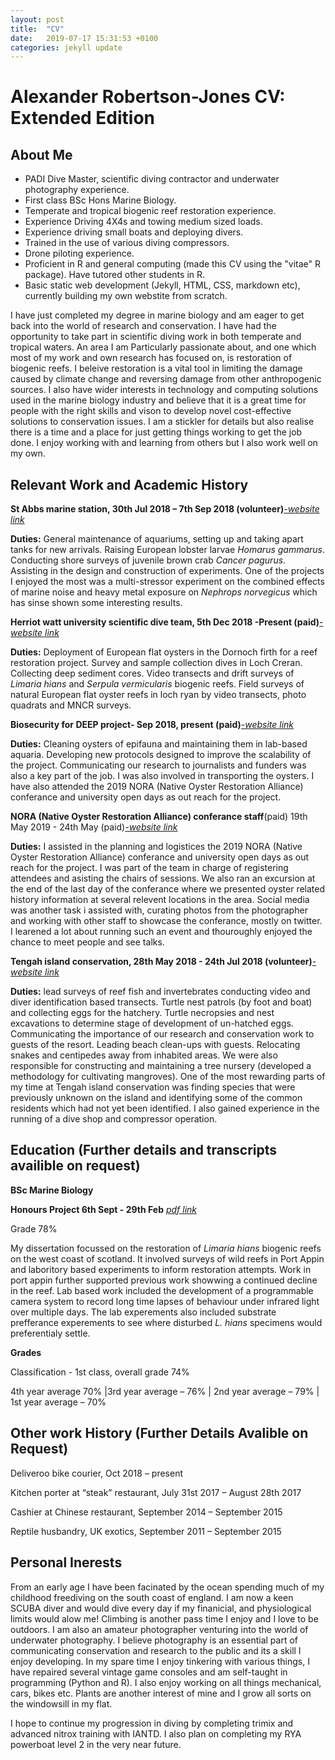 ```yaml
---
layout: post
title:  "CV"
date:   2019-07-17 15:31:53 +0100
categories: jekyll update
---
```


<link href="/style.css" rel="stylesheet" type="text/css">

# Alexander Robertson-Jones CV: Extended Edition

## **About Me**
* PADI Dive Master, scientific diving contractor and underwater photography experience.
 * First class BSc Hons Marine Biology.
 * Temperate and tropical biogenic reef restoration experience.
 * Experience Driving 4X4s and towing medium sized loads.
 * Experience driving small boats and deploying divers.
 * Trained in the use of various diving compressors. 
 * Drone piloting experience.
 * Proficient in R and general computing (made this CV using the "vitae" R package). Have tutored other students in R.
 * Basic static web development (Jekyll, HTML, CSS, markdown etc), currently building my own webstite from scratch.
 
I have just completed my degree in marine biology and am eager to get back into the world of research and conservation. I have had the opportunity to take
part in scientific diving work in both temperate and tropical waters. An area I am Particularly passionate about, and one which most of my work and own research has focused on, is restoration of biogenic reefs. I beleive restoration is a vital tool in limiting the damage caused by climate change and reversing damage from other anthropogenic sources. I also have wider interests in technology and computing solutions used in the marine biology industry and believe that it is a great time for people with the right skills and vison to develop novel cost-effective solutions to conservation issues. I am a stickler for details but also realise there is a time and a place for just getting things working to get the job done. I enjoy working with and learning from others but I also work well on my own.

## **Relevant Work and Academic History**  


**St Abbs marine station, 30th Jul 2018 – 7th Sep 2018 (volunteer)**[*-website link*](http://marinestation.co.uk/#)  

 **Duties:** General maintenance of aquariums, setting up and taking apart tanks for new arrivals. Raising European lobster larvae _Homarus gammarus_. Conducting shore surveys of juvenile brown crab _Cancer pagurus_. Assisting in the design and construction of experiments. One of the projects I enjoyed the most was a multi-stressor experiment on the combined effects of marine noise and heavy metal exposure on _Nephrops norvegicus_ which has sinse shown some interesting results. 

**Herriot watt university scientific dive team, 5th Dec 2018 -Present (paid)**[*-website link*](https://hwscientificdivers.wordpress.com/)  

 **Duties:** Deployment of European flat oysters in the Dornoch firth for a reef restoration project. Survey and sample collection dives in Loch Creran. Collecting deep sediment cores. Video transects and drift surveys of *Limaria hians* and *Serpula vermicularis* biogenic reefs. 
Field surveys of natural European flat oyster reefs in loch ryan by video transects, photo quadrats and MNCR surveys. 

**Biosecurity for DEEP project- Sep 2018, present (paid)**[*-website link*](http://www.theglenmorangiecompany.com/about-us/deep/)  

 **Duties:** Cleaning oysters of epifauna and maintaining them in lab-based aquaria. Developing new protocols designed to improve the scalability of the project. Communicating our research to journalists and funders was also a key part of the job. I was also involved in transporting the oysters. I have also attended the 2019 NORA (Native Oyster Restoration Alliance) conferance and university open days as out reach for the project. 
 
**NORA (Native Oyster Restoration Alliance) conferance staff**(paid) 19th May 2019 - 24th May (paid)[*-website link*](https://noraeurope.eu/)
  
 **Duties:** I assisted in the planning and logistices  the 2019 NORA (Native Oyster Restoration Alliance) conferance and university open days as out reach for the project. I was part of the team in charge of registering attendees and asisting the chairs of sessions. We also ran an excursion at the end of the last day of the conferance where we presented oyster related history information at several relevent locations in the area. Social media was another task i assisted with, curating photos from the photographer and working with other staff to showcase the conferance, mostly on twitter. I learened a lot about running such an event and thouroughly enjoyed the chance to meet people and see talks.
 

  **Tengah island conservation, 28th May 2018 - 24th Jul 2018 (volunteer)**[*-website link*](https://www.batubatu.com.my/tengah-island-conservation)  
  

 **Duties:** lead surveys of reef fish and invertebrates conducting video and diver identification based transects. Turtle nest patrols (by foot and boat) and collecting eggs for the hatchery. Turtle necropsies and nest excavations to determine stage of development of un-hatched eggs. Communicating the importance of our research and conservation work to guests of the resort. Leading beach clean-ups with guests. Relocating snakes and centipedes away from inhabited areas. We were also responsible for constructing and maintaining a tree nursery (developed a methodology for cultivating mangroves). One of the most rewarding parts of my time at Tengah island conservation was finding species that were previously unknown on the island and identifying some of the common residents which had not yet been identified. I also gained experience in the running of a dive shop and compressor operation.

## **Education (Further details and transcripts availible on request)**  

**BSc Marine Biology**  

**Honours Project 6th Sept - 29th Feb** [_pdf link_](http://arj-marine.net/documents/dissertation.html)
    
  Grade 78%     
  
My dissertation focussed on the restoration of *Limaria hians* biogenic reefs on the west coast of scotland. It involved surveys of wild reefs in Port Appin and laboritory based experiments to inform restoration attempts. Work in port appin further supported previous work showwing a continued decline in the reef. Lab based work included the development of a programmable camera system to record long time lapses of behaviour under infrared light over multiple days. The lab experements also included substrate prefferance experements to see where disturbed *L. hians* specimens would preferentialy settle.  

**Grades**  
  
  Classification - 1st class, overall grade 74%

4th year average 70% |3rd year average – 76% |
2nd year average – 79% |
1st year average – 70% 


## **Other work History (Further Details Avalible on Request)**

Deliveroo bike courier, Oct 2018 – present  

Kitchen porter at “steak” restaurant, July 31st 2017 – August 28th 2017  

Cashier at Chinese restaurant, September 2014 – September 2015  

Reptile husbandry, UK exotics, September 2011 – September 2015

## **Personal Inerests** 

From an early age I have been facinated by the ocean spending much of my childhood freediving on the south coast of england. I am now a keen SCUBA diver and would dive every day if my finanicial, and physiological limits would alow me! Climbing is another pass time I enjoy and I love to be outdoors. I am also an amateur photographer venturing into the world of underwater photography. I believe photography is an essential part of communicating conservation and research to the public and its a skill I enjoy developing. In my spare time I enjoy tinkering with various things, I have repaired several vintage game consoles and am self-taught in programming (Python and R). I also enjoy working on all things mechanical, cars, bikes etc. Plants are another interest of mine and I grow all sorts on the windowsill in my flat.

I hope to continue my progression in diving by completing trimix and advanced nitrox training with IANTD. I also plan on completing my RYA powerboat level 2 in the very near future. 